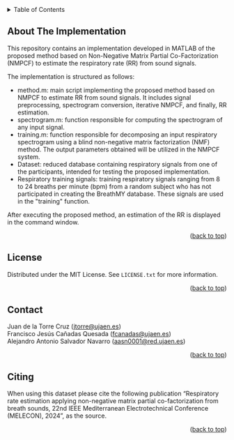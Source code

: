 

<!-- TABLE OF CONTENTS -->
<details>
  <summary>Table of Contents</summary>
  <ol>
    <li>
      <a href="#about-the-database">About The Implementation</a>
    </li>
    <li><a href="#license">License</a></li>
    <li><a href="#contact">Contact</a></li>
    <li><a href="#citing">Citing</a></li>
  </ol>
</details>



<!-- ABOUT THE DATABASE -->
<a name="about-the-implementation"></a>
## About The Implementation

This repository contains an implementation developed in MATLAB of the proposed method based on Non-Negative Matrix Partial Co-Factorization (NMPCF) to estimate the respiratory rate (RR) from sound signals.<br>

The implementation is structured as follows:

 <ul>
  <li> method.m: main script implementing the proposed method based on NMPCF to estimate RR from sound signals. It includes signal preprocessing, spectrogram conversion, iterative NMPCF, and finally, RR estimation.</li>
  <li> spectrogram.m: function responsible for computing the spectrogram of any input signal.</li>
  <li> training.m: function responsible for decomposing an input respiratory spectrogram using a blind non-negative matrix factorization (NMF) method. The output parameters obtained will be utilized in the NMPCF system.</li>
  <li> Dataset: reduced database containing respiratory signals from one of the participants, intended for testing the proposed implementation.</li>
  <li> Respiratory training signals: training respiratory signals ranging from 8 to 24 breaths per minute (bpm) from a random subject who has not participated in creating the BreathMY database. These signals are used in the "training" function.</li>
</ul> 

After executing the proposed method, an estimation of the RR is displayed in the command window.


<p align="right">(<a href="#readme-top">back to top</a>)</p>

<!-- LICENSE -->
<a name="license"></a>
## License

Distributed under the MIT License. See `LICENSE.txt` for more information.

<p align="right">(<a href="#readme-top">back to top</a>)</p>

<!-- CONTACT -->
<a name="contact"></a>
## Contact
Juan de la Torre Cruz (jtorre@ujaen.es)
<br>
Francisco Jesús Cañadas Quesada (fcanadas@ujaen.es)
<br>
Alejandro Antonio Salvador Navarro (aasn0001@red.ujaen.es)

<p align="right">(<a href="#readme-top">back to top</a>)</p>

<!-- CITING -->
<a name="citing"></a>
## Citing
When using this dataset please cite the following publication “Respiratory rate estimation applying non-negative matrix partial co-factorization from breath sounds, 22nd IEEE Mediterranean Electrotechnical Conference (MELECON), 2024”,  as the source.

<p align="right">(<a href="#readme-top">back to top</a>)</p>
